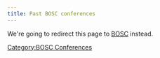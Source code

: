 ```yaml
---
title: Past BOSC conferences
---
```


We're going to redirect this page to [BOSC](BOSC "wikilink") instead.

[Category:BOSC Conferences](Category:BOSC_Conferences "wikilink")
